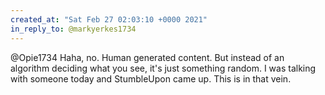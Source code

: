 ```yaml
---
created_at: "Sat Feb 27 02:03:10 +0000 2021"
in_reply_to: @markyerkes1734
---
```


@Opie1734 Haha, no. Human generated content. But instead of an algorithm deciding what you see, it's just something random. I was talking with someone today and StumbleUpon came up. This is in that vein.